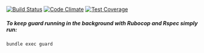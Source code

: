 [![Build Status](https://magnum.travis-ci.com/excellaco/fda-skeleton-app.svg?token=ztW2D3QGwNvKdJWTdpNu)](https://magnum.travis-ci.com/excellaco/fda-skeleton-app)
[![Code Climate](https://codeclimate.com/repos/5582a4ef695680215a031469/badges/876970494b7eba49266f/gpa.svg)](https://codeclimate.com/repos/5582a4ef695680215a031469/feed)
[![Test Coverage](https://codeclimate.com/repos/5582a4ef695680215a031469/badges/876970494b7eba49266f/coverage.svg)](https://codeclimate.com/repos/5582a4ef695680215a031469/coverage) 

##### To keep guard running in the background with Rubocop and Rspec simply run:
    bundle exec guard
